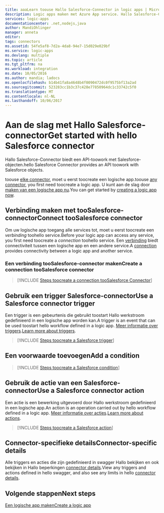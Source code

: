 ```yaml
---
title: aaaLearn toouse Hallo Salesforce-Connector in logic apps | Microsoft Docs
description: Logic apps maken met Azure App service. Hallo Salesforce-Connector biedt een API-toowork met Salesforce-objecten.
services: logic-apps
documentationcenter: .net,nodejs,java
author: MandiOhlinger
manager: anneta
editor: 
tags: connectors
ms.assetid: 54fe5af8-7d2a-4da8-94e7-15d029e029bf
ms.service: logic-apps
ms.devlang: multiple
ms.topic: article
ms.tgt_pltfrm: na
ms.workload: integration
ms.date: 10/05/2016
ms.author: mandia; ladocs
ms.openlocfilehash: b14b41fa8a4648b4f0090472dc0f9575bf13a2ad
ms.sourcegitcommit: 523283cc1b3c37c428e77850964dc1c33742c5f0
ms.translationtype: MT
ms.contentlocale: nl-NL
ms.lasthandoff: 10/06/2017
---
```

# <a name="get-started-with-hello-salesforce-connector"></a><span data-ttu-id="3cb73-104">Aan de slag met Hallo Salesforce-connector</span><span class="sxs-lookup"><span data-stu-id="3cb73-104">Get started with hello Salesforce connector</span></span>
<span data-ttu-id="3cb73-105">Hallo Salesforce-Connector biedt een API-toowork met Salesforce-objecten.</span><span class="sxs-lookup"><span data-stu-id="3cb73-105">hello Salesforce Connector provides an API toowork with Salesforce objects.</span></span>

<span data-ttu-id="3cb73-106">toouse [elke connector](apis-list.md), moet u eerst toocreate een logische app.</span><span class="sxs-lookup"><span data-stu-id="3cb73-106">toouse [any connector](apis-list.md), you first need toocreate a logic app.</span></span> <span data-ttu-id="3cb73-107">U kunt aan de slag door [maken van een logische app nu](../logic-apps/logic-apps-create-a-logic-app.md).</span><span class="sxs-lookup"><span data-stu-id="3cb73-107">You can get started by [creating a logic app now](../logic-apps/logic-apps-create-a-logic-app.md).</span></span>

## <a name="connect-toosalesforce-connector"></a><span data-ttu-id="3cb73-108">Verbinding maken met tooSalesforce-connector</span><span class="sxs-lookup"><span data-stu-id="3cb73-108">Connect tooSalesforce connector</span></span>
<span data-ttu-id="3cb73-109">Om uw logische app toegang alle services tot, moet u eerst toocreate een *verbinding* toohello service.</span><span class="sxs-lookup"><span data-stu-id="3cb73-109">Before your logic app can access any service, you first need toocreate a *connection* toohello service.</span></span> <span data-ttu-id="3cb73-110">Een [verbinding](connectors-overview.md) biedt connectiviteit tussen een logische app en een andere service.</span><span class="sxs-lookup"><span data-stu-id="3cb73-110">A [connection](connectors-overview.md) provides connectivity between a logic app and another service.</span></span>  

### <a name="create-a-connection-toosalesforce-connector"></a><span data-ttu-id="3cb73-111">Een verbinding tooSalesforce-connector maken</span><span class="sxs-lookup"><span data-stu-id="3cb73-111">Create a connection tooSalesforce connector</span></span>
> [!INCLUDE [Steps toocreate a connection tooSalesforce Connector](../../includes/connectors-create-api-salesforce.md)]
> 
> 

## <a name="use-a-salesforce-connector-trigger"></a><span data-ttu-id="3cb73-112">Gebruik een trigger Salesforce-connector</span><span class="sxs-lookup"><span data-stu-id="3cb73-112">Use a Salesforce connector trigger</span></span>
<span data-ttu-id="3cb73-113">Een trigger is een gebeurtenis die gebruikt toostart Hallo werkstroom gedefinieerd in een logische app worden kan.</span><span class="sxs-lookup"><span data-stu-id="3cb73-113">A trigger is an event that can be used toostart hello workflow defined in a logic app.</span></span> <span data-ttu-id="3cb73-114">[Meer informatie over triggers](../logic-apps/logic-apps-what-are-logic-apps.md#logic-app-concepts).</span><span class="sxs-lookup"><span data-stu-id="3cb73-114">[Learn more about triggers](../logic-apps/logic-apps-what-are-logic-apps.md#logic-app-concepts).</span></span>

> [!INCLUDE [Steps toocreate a Salesforce trigger](../../includes/connectors-create-api-salesforce-trigger.md)]
> 
> 

## <a name="add-a-condition"></a><span data-ttu-id="3cb73-115">Een voorwaarde toevoegen</span><span class="sxs-lookup"><span data-stu-id="3cb73-115">Add a condition</span></span>
> [!INCLUDE [Steps toocreate a Salesforce condition](../../includes/connectors-create-api-salesforce-condition.md)]
> 
> 

## <a name="use-a-salesforce-connector-action"></a><span data-ttu-id="3cb73-116">Gebruik de actie van een Salesforce-connector</span><span class="sxs-lookup"><span data-stu-id="3cb73-116">Use a Salesforce connector action</span></span>
<span data-ttu-id="3cb73-117">Een actie is een bewerking uitgevoerd door Hallo werkstroom gedefinieerd in een logische app.</span><span class="sxs-lookup"><span data-stu-id="3cb73-117">An action is an operation carried out by hello workflow defined in a logic app.</span></span> <span data-ttu-id="3cb73-118">[Meer informatie over acties](../logic-apps/logic-apps-what-are-logic-apps.md#logic-app-concepts).</span><span class="sxs-lookup"><span data-stu-id="3cb73-118">[Learn more about actions](../logic-apps/logic-apps-what-are-logic-apps.md#logic-app-concepts).</span></span>

> [!INCLUDE [Steps toocreate a Salesforce action](../../includes/connectors-create-api-salesforce-action.md)]
> 
> 

## <a name="connector-specific-details"></a><span data-ttu-id="3cb73-119">Connector-specifieke details</span><span class="sxs-lookup"><span data-stu-id="3cb73-119">Connector-specific details</span></span>

<span data-ttu-id="3cb73-120">Alle triggers en acties die zijn gedefinieerd in swagger Hallo bekijken en ook bekijken in Hallo beperkingen [connector details](/connectors/salesforce/).</span><span class="sxs-lookup"><span data-stu-id="3cb73-120">View any triggers and actions defined in hello swagger, and also see any limits in hello [connector details](/connectors/salesforce/).</span></span> 

## <a name="next-steps"></a><span data-ttu-id="3cb73-121">Volgende stappen</span><span class="sxs-lookup"><span data-stu-id="3cb73-121">Next steps</span></span>
[<span data-ttu-id="3cb73-122">Een logische app maken</span><span class="sxs-lookup"><span data-stu-id="3cb73-122">Create a logic app</span></span>](../logic-apps/logic-apps-create-a-logic-app.md)

